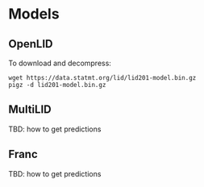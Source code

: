 # Models

## OpenLID

To download and decompress:

```shell
wget https://data.statmt.org/lid/lid201-model.bin.gz
pigz -d lid201-model.bin.gz
```

## MultiLID

TBD: how to get predictions

## Franc

TBD: how to get predictions
